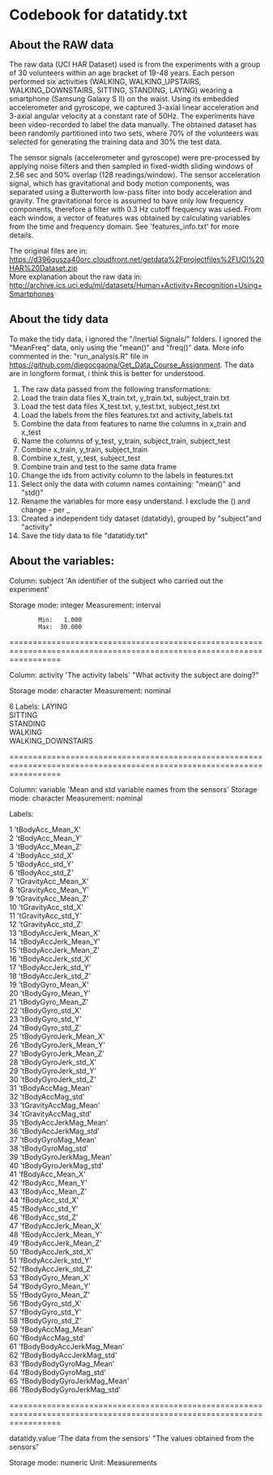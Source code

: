 Codebook for datatidy.txt
=========================

About the RAW data
------------------
The raw data (UCI HAR Dataset) used is from the experiments with a group of 30 volunteers within an age bracket of 19-48 years. Each person performed six activities (WALKING, WALKING_UPSTAIRS, WALKING_DOWNSTAIRS, SITTING, STANDING, LAYING) wearing a smartphone (Samsung Galaxy S II) on the waist. Using its embedded accelerometer and gyroscope, we captured 3-axial linear acceleration and 3-axial angular velocity at a constant rate of 50Hz. The experiments have been video-recorded to label the data manually. The obtained dataset has been randomly partitioned into two sets, where 70% of the volunteers was selected for generating the training data and 30% the test data. 

The sensor signals (accelerometer and gyroscope) were pre-processed by applying noise filters and then sampled in fixed-width sliding windows of 2.56 sec and 50% overlap (128 readings/window). The sensor acceleration signal, which has gravitational and body motion components, was separated using a Butterworth low-pass filter into body acceleration and gravity. The gravitational force is assumed to have only low frequency components, therefore a filter with 0.3 Hz cutoff frequency was used. From each window, a vector of features was obtained by calculating variables from the time and frequency domain. See 'features_info.txt' for more details.

The original files are in: https://d396qusza40orc.cloudfront.net/getdata%2Fprojectfiles%2FUCI%20HAR%20Dataset.zip  
More explanation about the raw data in: http://archive.ics.uci.edu/ml/datasets/Human+Activity+Recognition+Using+Smartphones  

About the tidy data
-------------------
To make the tidy data, i ignored the "/Inertial Signals/" folders.
I ignored the "MeanFreq" data, only using the "mean()" and "freq()" data.
More info commented in the: "run_analysis.R" file in https://github.com/diegocgaona/Get_Data_Course_Assignment.
The data are in longform format, i think this is better for understood.

1. The raw data passed from the following transformations:  
2. Load the train data files X_train.txt, y_train.txt, subject_train.txt  
3. Load the test data files X_test.txt, y_test.txt, subject_test.txt  
4. Load the labels from the files features.txt and activity_labels.txt  
5. Combine the data from features to name the columns in x_train and x_test  
6. Name the columns of y_test, y_train, subject_train, subject_test
7. Combine x_train, y_train, subject_train  
8. Combine x_test, y_test, subject_test  
9. Combine train and test to the same data frame  
10. Change the ids from activity column to the labels in features.txt  
11. Select only the data with column names containing: "mean()" and "std()"  
12. Rename the variables for more easy understand. I exclude the () and change - per _  
13. Created a independent tidy dataset (datatidy), grouped by "subject"and "activity"  
14. Save the tidy data to file "datatidy.txt"  

About the variables:
--------------------
Column: subject 'An identifier of the subject who carried out the experiment'

   Storage mode: integer
   Measurement: interval

            Min:   1.000
            Max:  30.000
=======================================================================================================================

   Column: activity 'The activity labels'
   "What activity the subject are doing?"

   Storage mode: character
   Measurement: nominal

 6 Labels:
    LAYING  
	SITTING  
    STANDING  
    WALKING  
    WALKING_DOWNSTAIRS  

=======================================================================================================================

   Column: variable 'Mean and std variable names from the sensors'
   Storage mode: character
   Measurement: nominal

   Labels:
                                                 
1	'tBodyAcc_Mean_X'  
2	'tBodyAcc_Mean_Y'  
3	'tBodyAcc_Mean_Z'  
4	'tBodyAcc_std_X'  
5	'tBodyAcc_std_Y'  
6	'tBodyAcc_std_Z'  
7	'tGravityAcc_Mean_X'  
8	'tGravityAcc_Mean_Y'  
9	'tGravityAcc_Mean_Z'  
10	'tGravityAcc_std_X'  
11	'tGravityAcc_std_Y'  
12	'tGravityAcc_std_Z'  
13	'tBodyAccJerk_Mean_X'  
14	'tBodyAccJerk_Mean_Y'  
15	'tBodyAccJerk_Mean_Z'  
16	'tBodyAccJerk_std_X'  
17	'tBodyAccJerk_std_Y'  
18	'tBodyAccJerk_std_Z'  
19	'tBodyGyro_Mean_X'  
20	'tBodyGyro_Mean_Y'  
21	'tBodyGyro_Mean_Z'  
22	'tBodyGyro_std_X'  
23	'tBodyGyro_std_Y'  
24	'tBodyGyro_std_Z'  
25	'tBodyGyroJerk_Mean_X'  
26	'tBodyGyroJerk_Mean_Y'  
27	'tBodyGyroJerk_Mean_Z'  
28	'tBodyGyroJerk_std_X'  
29	'tBodyGyroJerk_std_Y'  
30	'tBodyGyroJerk_std_Z'  
31	'tBodyAccMag_Mean'  
32	'tBodyAccMag_std'  
33	'tGravityAccMag_Mean'  
34	'tGravityAccMag_std'  
35	'tBodyAccJerkMag_Mean'  
36	'tBodyAccJerkMag_std'  
37	'tBodyGyroMag_Mean'  
38	'tBodyGyroMag_std'  
39	'tBodyGyroJerkMag_Mean'  
40	'tBodyGyroJerkMag_std'  
41	'fBodyAcc_Mean_X'  
42	'fBodyAcc_Mean_Y'  
43	'fBodyAcc_Mean_Z'  
44	'fBodyAcc_std_X'  
45	'fBodyAcc_std_Y'  
46	'fBodyAcc_std_Z'  
47	'fBodyAccJerk_Mean_X'  
48	'fBodyAccJerk_Mean_Y'  
49	'fBodyAccJerk_Mean_Z'  
50	'fBodyAccJerk_std_X'  
51	'fBodyAccJerk_std_Y'  
52	'fBodyAccJerk_std_Z'  
53	'fBodyGyro_Mean_X'  
54	'fBodyGyro_Mean_Y'  
55	'fBodyGyro_Mean_Z'  
56	'fBodyGyro_std_X'  
57	'fBodyGyro_std_Y'  
58	'fBodyGyro_std_Z'  
59	'fBodyAccMag_Mean'  
60	'fBodyAccMag_std'  
61	'fBodyBodyAccJerkMag_Mean'  
62	'fBodyBodyAccJerkMag_std'  
63	'fBodyBodyGyroMag_Mean'  
64	'fBodyBodyGyroMag_std'  
65	'fBodyBodyGyroJerkMag_Mean'  
66	'fBodyBodyGyroJerkMag_std'  

=======================================================================================================================

   datatidy.value 'The data from the sensors'
   "The values obtained from the sensors"

   Storage mode: numeric
   Unit: Measurements
